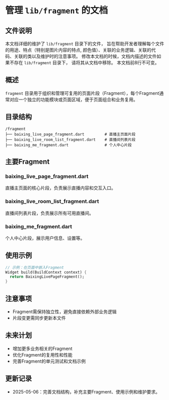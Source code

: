 # 管理 `lib/fragment` 的文档
## 文件说明
本文档详细的维护了 `lib/fragment` 目录下的文件，
旨在帮助开发者理解每个文件的用途、特点（特别是图片内容的特点, 颜色值）、关联的业务逻辑、关联的代码、关联的类以及维护时的注意事项。
修改本文档的时候，文档内描述的文件如果不存在 `lib/fragment` 目录下，
请将其从文档中移除。
本文档前8行不可变。

## 概述
`fragment` 目录用于组织和管理可复用的页面片段（Fragment），每个Fragment通常对应一个独立的功能模块或页面区域，便于页面组合和业务复用。

## 目录结构
```
/fragment
├── baixing_live_page_fragment.dart         # 直播主页面片段
├── baixing_live_room_list_fragment.dart    # 直播间列表片段
├── baixing_me_fragment.dart                # 个人中心片段
```

## 主要Fragment
### baixing_live_page_fragment.dart
直播主页面的核心片段，负责展示直播内容和交互入口。

### baixing_live_room_list_fragment.dart
直播间列表片段，负责展示所有可用直播间。

### baixing_me_fragment.dart
个人中心片段，展示用户信息、设置等。

## 使用示例
```dart
// 示例：在页面中嵌入Fragment
Widget build(BuildContext context) {
  return BaixingLivePageFragment();
}
```

## 注意事项
- Fragment需保持独立性，避免直接依赖外部业务逻辑
- 片段变更需同步更新本文件

## 未来计划
- 增加更多业务相关的Fragment
- 优化Fragment的复用性和性能
- 完善Fragment的单元测试和文档示例

## 更新记录
- 2025-05-06：完善文档结构，补充主要Fragment、使用示例和维护要求。